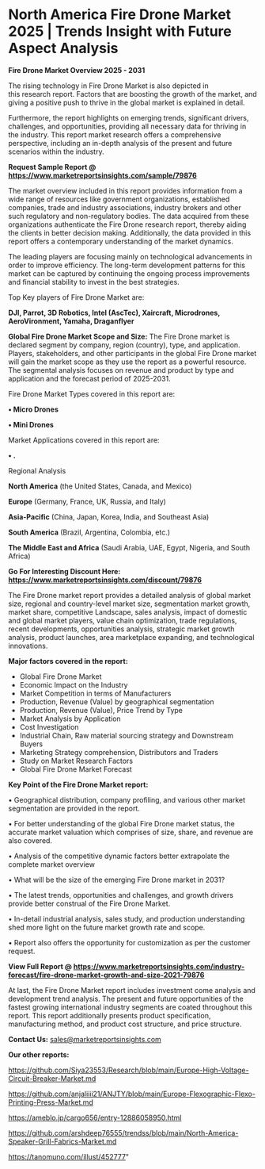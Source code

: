 # North America Fire Drone Market 2025 | Trends Insight with Future Aspect Analysis

<Strong> Fire Drone Market Overview 2025 - 2031</strong>

The rising technology in Fire Drone Market is also depicted in this research report. Factors that are boosting the growth of the market, and giving a positive push to thrive in the global market is explained in detail.

Furthermore, the report highlights on emerging trends, significant drivers, challenges, and opportunities, providing all necessary data for thriving in the industry. This report market research offers a comprehensive perspective, including an in-depth analysis of the present and future scenarios within the industry.

<strong>Request Sample Report @ <a href=https://www.marketreportsinsights.com/sample/79876>https://www.marketreportsinsights.com/sample/79876</a></strong>

The market overview included in this report provides information from a wide range of resources like government organizations, established companies, trade and industry associations, industry brokers and other such regulatory and non-regulatory bodies. The data acquired from these organizations authenticate the Fire Drone research report, thereby aiding the clients in better decision making. Additionally, the data provided in this report offers a contemporary understanding of the market dynamics.

The leading players are focusing mainly on technological advancements in order to improve efficiency. The long-term development patterns for this market can be captured by continuing the ongoing process improvements and financial stability to invest in the best strategies.

Top Key players of Fire Drone Market are:

<strong>DJI, Parrot, 3D Robotics, Intel (AscTec), Xaircraft, Microdrones, AeroVironment, Yamaha, Draganflyer</strong>

<strong><b>Global Fire Drone Market Scope and Size:</b></strong>
The Fire Drone market is declared segment by company, region (country), type, and application. Players, stakeholders, and other participants in the global Fire Drone market will gain the market scope as they use the report as a powerful resource. The segmental analysis focuses on revenue and product by type and application and the forecast period of 2025-2031.

Fire Drone Market Types covered in this report are:

<strong>• Micro Drones

• Mini Drones</strong>

Market Applications covered in this report are:

<strong>• .</strong> 

Regional Analysis

<strong>North America</strong> (the United States, Canada, and Mexico)

<strong>Europe</strong> (Germany, France, UK, Russia, and Italy)

<strong>Asia-Pacific</strong> (China, Japan, Korea, India, and Southeast Asia)

<strong>South America</strong> (Brazil, Argentina, Colombia, etc.)

<strong>The Middle East and Africa</strong> (Saudi Arabia, UAE, Egypt, Nigeria, and South Africa)

<strong>Go For Interesting Discount Here: <a href=https://www.marketreportsinsights.com/discount/79876>https://www.marketreportsinsights.com/discount/79876</a></strong>

The Fire Drone market report provides a detailed analysis of global market size, regional and country-level market size, segmentation market growth, market share, competitive Landscape, sales analysis, impact of domestic and global market players, value chain optimization, trade regulations, recent developments, opportunities analysis, strategic market growth analysis, product launches, area marketplace expanding, and technological innovations.

<strong><b>Major factors covered in the report:</b></strong>
<ul>
  <li>Global Fire Drone Market </li>
  <li>Economic Impact on the Industry</li>
  <li>Market Competition in terms of Manufacturers</li>
  <li>Production, Revenue (Value) by geographical segmentation</li>
  <li>Production, Revenue (Value), Price Trend by Type</li>
  <li>Market Analysis by Application</li>
  <li>Cost Investigation</li>
  <li>Industrial Chain, Raw material sourcing strategy and Downstream Buyers</li>
  <li>Marketing Strategy comprehension, Distributors and Traders</li>
  <li>Study on Market Research Factors</li>
  <li>Global Fire Drone Market Forecast</li>
</ul>

<strong><b>Key Point of the Fire Drone Market report:</b></strong>

• Geographical distribution, company profiling, and various other market segmentation are provided in the report.

• For better understanding of the global Fire Drone market status, the accurate market valuation which comprises of size, share, and revenue are also covered.

• Analysis of the competitive dynamic factors better extrapolate the complete market overview

• What will be the size of the emerging Fire Drone market in 2031?

• The latest trends, opportunities and challenges, and growth drivers provide better construal of the Fire Drone Market.

• In-detail industrial analysis, sales study, and production understanding shed more light on the future market growth rate and scope.

• Report also offers the opportunity for customization as per the customer request.

<strong><b>View Full Report @ <a href=https://www.marketreportsinsights.com/industry-forecast/fire-drone-market-growth-and-size-2021-79876>https://www.marketreportsinsights.com/industry-forecast/fire-drone-market-growth-and-size-2021-79876</a></b></strong>


At last, the Fire Drone Market report includes investment come analysis and development trend analysis. The present and future opportunities of the fastest growing international industry segments are coated throughout this report. This report additionally presents product specification, manufacturing method, and product cost structure, and price structure.

<strong>Contact Us:</strong>
sales@marketreportsinsights.com

<strong>Our other reports:</strong>

<a href=https://github.com/Siya23553/Research/blob/main/Europe-High-Voltage-Circuit-Breaker-Market.md>https://github.com/Siya23553/Research/blob/main/Europe-High-Voltage-Circuit-Breaker-Market.md</a>

<a href=https://github.com/anjaliiii21/ANJTY/blob/main/Europe-Flexographic-Flexo-Printing-Press-Market.md>https://github.com/anjaliiii21/ANJTY/blob/main/Europe-Flexographic-Flexo-Printing-Press-Market.md</a>

<a href=https://ameblo.jp/cargo656/entry-12886058950.html>https://ameblo.jp/cargo656/entry-12886058950.html</a>

<a href=https://github.com/arshdeep76555/trendss/blob/main/North-America-Speaker-Grill-Fabrics-Market.md>https://github.com/arshdeep76555/trendss/blob/main/North-America-Speaker-Grill-Fabrics-Market.md</a>

<a href=https://tanomuno.com/illust/452777>https://tanomuno.com/illust/452777</a>"

